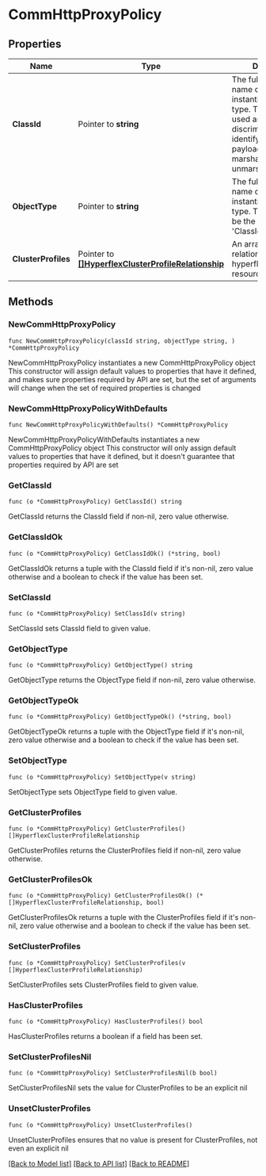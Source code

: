 # CommHttpProxyPolicy

## Properties

Name | Type | Description | Notes
------------ | ------------- | ------------- | -------------
**ClassId** | Pointer to **string** | The fully-qualified name of the instantiated, concrete type. This property is used as a discriminator to identify the type of the payload when marshaling and unmarshaling data. | [default to "comm.HttpProxyPolicy"]
**ObjectType** | Pointer to **string** | The fully-qualified name of the instantiated, concrete type. The value should be the same as the &#39;ClassId&#39; property. | [default to "comm.HttpProxyPolicy"]
**ClusterProfiles** | Pointer to [**[]HyperflexClusterProfileRelationship**](HyperflexClusterProfileRelationship.md) | An array of relationships to hyperflexClusterProfile resources. | [optional] 

## Methods

### NewCommHttpProxyPolicy

`func NewCommHttpProxyPolicy(classId string, objectType string, ) *CommHttpProxyPolicy`

NewCommHttpProxyPolicy instantiates a new CommHttpProxyPolicy object
This constructor will assign default values to properties that have it defined,
and makes sure properties required by API are set, but the set of arguments
will change when the set of required properties is changed

### NewCommHttpProxyPolicyWithDefaults

`func NewCommHttpProxyPolicyWithDefaults() *CommHttpProxyPolicy`

NewCommHttpProxyPolicyWithDefaults instantiates a new CommHttpProxyPolicy object
This constructor will only assign default values to properties that have it defined,
but it doesn't guarantee that properties required by API are set

### GetClassId

`func (o *CommHttpProxyPolicy) GetClassId() string`

GetClassId returns the ClassId field if non-nil, zero value otherwise.

### GetClassIdOk

`func (o *CommHttpProxyPolicy) GetClassIdOk() (*string, bool)`

GetClassIdOk returns a tuple with the ClassId field if it's non-nil, zero value otherwise
and a boolean to check if the value has been set.

### SetClassId

`func (o *CommHttpProxyPolicy) SetClassId(v string)`

SetClassId sets ClassId field to given value.


### GetObjectType

`func (o *CommHttpProxyPolicy) GetObjectType() string`

GetObjectType returns the ObjectType field if non-nil, zero value otherwise.

### GetObjectTypeOk

`func (o *CommHttpProxyPolicy) GetObjectTypeOk() (*string, bool)`

GetObjectTypeOk returns a tuple with the ObjectType field if it's non-nil, zero value otherwise
and a boolean to check if the value has been set.

### SetObjectType

`func (o *CommHttpProxyPolicy) SetObjectType(v string)`

SetObjectType sets ObjectType field to given value.


### GetClusterProfiles

`func (o *CommHttpProxyPolicy) GetClusterProfiles() []HyperflexClusterProfileRelationship`

GetClusterProfiles returns the ClusterProfiles field if non-nil, zero value otherwise.

### GetClusterProfilesOk

`func (o *CommHttpProxyPolicy) GetClusterProfilesOk() (*[]HyperflexClusterProfileRelationship, bool)`

GetClusterProfilesOk returns a tuple with the ClusterProfiles field if it's non-nil, zero value otherwise
and a boolean to check if the value has been set.

### SetClusterProfiles

`func (o *CommHttpProxyPolicy) SetClusterProfiles(v []HyperflexClusterProfileRelationship)`

SetClusterProfiles sets ClusterProfiles field to given value.

### HasClusterProfiles

`func (o *CommHttpProxyPolicy) HasClusterProfiles() bool`

HasClusterProfiles returns a boolean if a field has been set.

### SetClusterProfilesNil

`func (o *CommHttpProxyPolicy) SetClusterProfilesNil(b bool)`

 SetClusterProfilesNil sets the value for ClusterProfiles to be an explicit nil

### UnsetClusterProfiles
`func (o *CommHttpProxyPolicy) UnsetClusterProfiles()`

UnsetClusterProfiles ensures that no value is present for ClusterProfiles, not even an explicit nil

[[Back to Model list]](../README.md#documentation-for-models) [[Back to API list]](../README.md#documentation-for-api-endpoints) [[Back to README]](../README.md)


